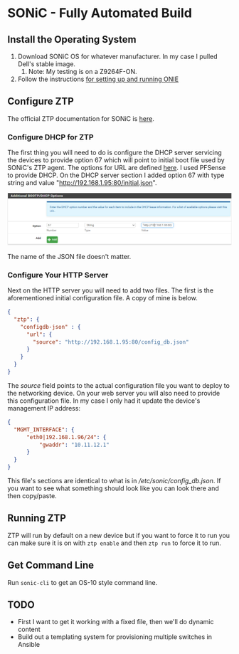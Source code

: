 # SONiC - Fully Automated Build

## Install the Operating System

1. Download SONiC OS for whatever manufacturer. In my case I pulled Dell's stable image.
   1. Note: My testing is on a Z9264F-ON.
2. Follow the instructions [for setting up and running ONIE](../README.md#how-to-configure-onie)

## Configure ZTP

The official ZTP documentation for SONiC is [here](https://github.com/Azure/SONiC/blob/master/doc/ztp/ztp.md).

### Configure DHCP for ZTP

The first thing you will need to do is configure the DHCP server servicing the devices to provide option 67 which will point to initial boot file used by SONiC's ZTP agent. The options for URL are defined [here](https://github.com/Azure/SONiC/blob/master/doc/ztp/ztp.md#url-object). I used PFSense to provide DHCP. On the DHCP server section I added option 67 with type string and value "http://192.168.1.95:80/initial.json".

![](images/2021-09-26-15-25-21.png)

The name of the JSON file doesn't matter.

### Configure Your HTTP Server

Next on the HTTP server you will need to add two files. The first is the aforementioned initial configuration file. A copy of mine is below.

```json
{
  "ztp": {
    "configdb-json" : {
      "url": {
        "source": "http://192.168.1.95:80/config_db.json"
      }
    }
  }
}
```

The *source* field points to the actual configuration file you want to deploy to the networking device. On your web server you will also need to provide this configuration file. In my case I only had it update the device's management IP address:

```json
{
  "MGMT_INTERFACE": {
      "eth0|192.168.1.96/24": {
          "gwaddr": "10.11.12.1"
      }
  }
}
```

This file's sections are identical to what is in */etc/sonic/config_db.json*. If you want to see what something should look like you can look there and then copy/paste.

## Running ZTP

ZTP will run by default on a new device but if you want to force it to run you can make sure it is on with `ztp enable` and then `ztp run` to force it to run.

## Get Command Line

Run `sonic-cli` to get an OS-10 style command line.

## TODO

- First I want to get it working with a fixed file, then we'll do dynamic content
- Build out a templating system for provisioning multiple switches in Ansible